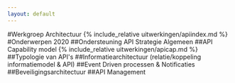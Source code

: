 ```yaml
---
layout: default
---
```

#Werkgroep Architectuur
{% include_relative uitwerkingen/apiindex.md %} 
#Onderwerpen 2020
##Ondersteuning API Strategie Algemeen
##API Capability model
{% include_relative uitwerkingen/apicap.md %} 
##Typologie van API's
##Informatiearchitectuur (relatie/koppeling informatiemodel & API)
##Event Driven processen & Notificaties
##Beveiligingsarchitectuur
##API Management
